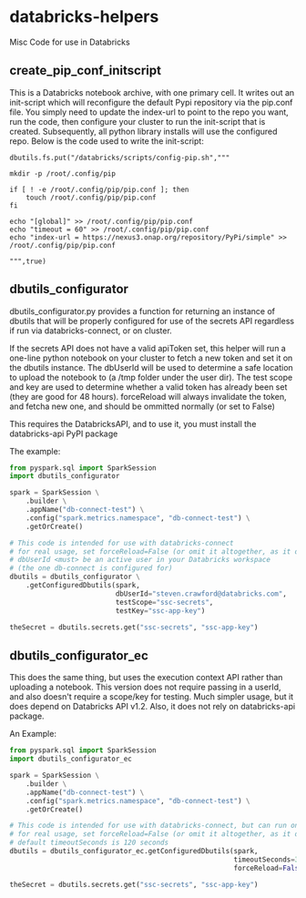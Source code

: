 # databricks-helpers
Misc Code for use in Databricks

## create_pip_conf_initscript

This is a Databricks notebook archive, with one primary cell.  It writes out an init-script which will reconfigure the default Pypi repository via the pip.conf file.  You simply need to update the index-url to point to the repo you want, run the code, then configure your cluster to run the init-script that is created.
Subsequently, all python library installs will use the configured repo.  Below is the code used to write the init-script:

```%scala
dbutils.fs.put("/databricks/scripts/config-pip.sh","""

mkdir -p /root/.config/pip

if [ ! -e /root/.config/pip/pip.conf ]; then
    touch /root/.config/pip/pip.conf
fi

echo "[global]" >> /root/.config/pip/pip.conf
echo "timeout = 60" >> /root/.config/pip/pip.conf
echo "index-url = https://nexus3.onap.org/repository/PyPi/simple" >> /root/.config/pip/pip.conf

""",true)
```

## dbutils_configurator

dbutils_configurator.py provides a function for returning an instance of dbutils that will be properly configured for use of the secrets API regardless if run via databricks-connect, or on cluster.

If the secrets API does not have a valid apiToken set, this helper will run a one-line python notebook on your cluster to fetch a new token and set it on the dbutils instance.  The dbUserId will be used to determine a safe location to upload the notebook to (a /tmp folder under the user dir).  The test scope and key are used to determine whether a valid token has already been set (they are good for 48 hours).  forceReload will always invalidate the token, and fetcha new one, and should be ommitted normally (or set to False)

This requires the DatabricksAPI, and to use it, you must install the databricks-api PyPI package

The example:

```python
from pyspark.sql import SparkSession
import dbutils_configurator

spark = SparkSession \
    .builder \
    .appName("db-connect-test") \
    .config("spark.metrics.namespace", "db-connect-test") \
    .getOrCreate()

# This code is intended for use with databricks-connect
# for real usage, set forceReload=False (or omit it altogether, as it defaults to False)
# dbUserId <must> be an active user in your Databricks workspace 
# (the one db-connect is configured for)
dbutils = dbutils_configurator \
    .getConfiguredDbutils(spark,
                          dbUserId="steven.crawford@databricks.com",
                          testScope="ssc-secrets",
                          testKey="ssc-app-key")

theSecret = dbutils.secrets.get("ssc-secrets", "ssc-app-key")
```

## dbutils_configurator_ec

This does the same thing, but uses the execution context API rather than uploading a notebook.
This version does not require passing in a userId, and also doesn't require a scope/key for testing.
Much simpler usage, but it does depend on Databricks API v1.2.  Also, it does not rely on databricks-api package.

An Example:

```python
from pyspark.sql import SparkSession
import dbutils_configurator_ec

spark = SparkSession \
    .builder \
    .appName("db-connect-test") \
    .config("spark.metrics.namespace", "db-connect-test") \
    .getOrCreate()

# This code is intended for use with databricks-connect, but can run on cluster too
# for real usage, set forceReload=False (or omit it altogether, as it defaults to False)
# default timeoutSeconds is 120 seconds
dbutils = dbutils_configurator_ec.getConfiguredDbutils(spark,
                                                       timeoutSeconds=30,
                                                       forceReload=False)

theSecret = dbutils.secrets.get("ssc-secrets", "ssc-app-key")
```

